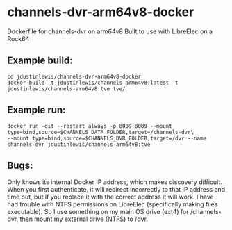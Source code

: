 # channels-dvr-arm64v8-docker
Dockerfile for channels-dvr on arm64v8
Built to use with LibreElec on a Rock64

## Example build:
```
cd jdustinlewis/channels-dvr-arm64v8-docker
docker build -t jdustinlewis/channels-arm64v8:latest -t jdustinlewis/channels-arm64v8:tve tve/
```

## Example run:
```
docker run -dit --restart always -p 8089:8089 --mount type=bind,source=$CHANNELS_DATA_FOLDER,target=/channels-dvr\
--mount type=bind,source=$CHANNELS_DVR_FOLDER,target=/dvr --name channels-dvr jdustinlewis/channels-arm64v8:tve
```

## Bugs:
Only knows its internal Docker IP address, which makes discovery difficult. When you first authenticate, it will redirect incorrectly to that IP address and time out, but if you replace it with the correct address it will work.
I have had trouble with NTFS permissions on LibreElec (specifically making files executable). So I use something on my main OS drive (ext4) for /channels-dvr, then mount my external drive (NTFS) to /dvr.
